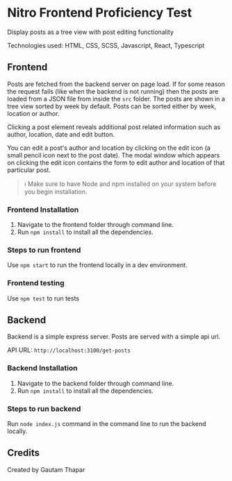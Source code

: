 # Nitro Frontend Proficiency Test

Display posts as a tree view with post editing functionality

Technologies used: HTML, CSS, SCSS, Javascript, React, Typescript

## Frontend

Posts are fetched from the backend server on page load. If for some reason the request fails (like when the backend is not running) then the posts are loaded from a JSON file from inside the `src` folder. The posts are shown in a tree view sorted by week by default. Posts can be sorted either by week, location or author.

Clicking a post element reveals additional post related information such as author, location, date and edit button.

You can edit a post's author and location by clicking on the edit icon (a small pencil icon next to the post date). The modal window which appears on clicking the edit icon contains the form to edit author and location of that particular post.

> ℹ️ Make sure to have Node and npm installed on your system before you begin installation.

### Frontend Installation

1. Navigate to the frontend folder through command line.
2. Run `npm install` to install all the dependencies.

### Steps to run frontend

Use `npm start` to run the frontend locally in a dev environment.

### Frontend testing

Use `npm test` to run tests

## Backend

Backend is a simple express server. Posts are served with a simple api url.

API URL: `http://localhost:3100/get-posts`

### Backend Installation

1. Navigate to the backend folder through command line.
2. Run `npm install` to install all the dependencies.

### Steps to run backend

Run `node index.js` command in the command line to run the backend locally.

## Credits

Created by Gautam Thapar
